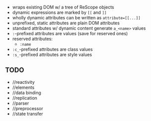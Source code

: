 * wraps existing DOM w/ a tree of ReScope objects
* dynamic expressions are marked by `[[` and `]]`
* wholly dynamic attributes can be written as `attribute=[[...]]`
* unprefixed, static attributes are plain DOM attributes
* standard attributes w/ dynamic content generate `a_<name>` values
* `:`-prefixed attributes are values (save for reserved ones)
* reserved attributes:
	* `:name`
* `:c_`-prefixed attributes are class values
* `:s_`-prefixed attributes are style values

## TODO
* //reactivity
* //elements
* //data binding
* //replication
* //parser
* //preprocessor
* //state transfer
